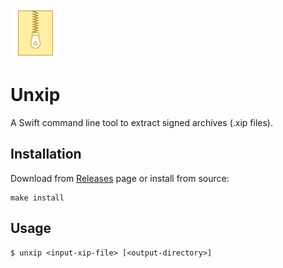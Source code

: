 ![](.github/icons8-archive-80.png)

# Unxip
A Swift command line tool to extract signed archives (.xip files).

## Installation

Download from [Releases](https://github.com/thii/Unxip/releases) page or install from source:

    make install

## Usage

    $ unxip <input-xip-file> [<output-directory>]
